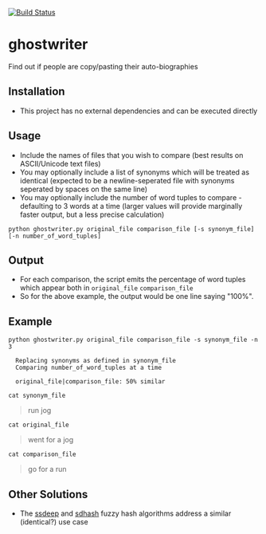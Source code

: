 [![Build Status](https://travis-ci.org/bschmoker/ghostwriter.svg?branch=master)](https://travis-ci.org/bschmoker/ghostwriter)

# ghostwriter
Find out if people are copy/pasting their auto-biographies

## Installation
- This project has no external dependencies and can be executed directly

## Usage
- Include the names of files that you wish to compare (best results on ASCII/Unicode text files)
- You may optionally include a list of synonyms which will be treated as identical (expected to be a newline-seperated file with synonyms seperated by spaces on the same line)
- You may optionally include the number of word tuples to compare - defaulting to 3 words at a time (larger values will provide marginally faster output, but a less precise calculation)

`python ghostwriter.py original_file comparison_file [-s synonym_file] [-n number_of_word_tuples]`

## Output
- For each comparison, the script emits the percentage of word tuples which appear both in `original_file` `comparison_file`
- So for the above example, the output would be one line saying "100%".  

## Example

`python ghostwriter.py original_file comparison_file -s synonym_file -n 3`

```
  Replacing synonyms as defined in synonym_file
  Comparing number_of_word_tuples at a time
  
  original_file|comparison_file: 50% similar
```

`cat synonym_file`
> run jog

`cat original_file`
> went for a jog

`cat comparison_file`
> go for a run 


## Other Solutions
- The [ssdeep](http://ssdeep.sourceforge.net/usage.html) and [sdhash](http://roussev.net/sdhash/tutorial/03-quick.html) fuzzy hash algorithms address a similar (identical?) use case 
